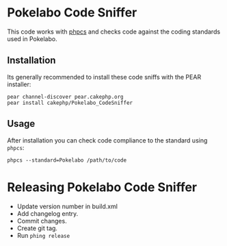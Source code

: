 Pokelabo Code Sniffer
====================

This code works with [phpcs](http://pear.php.net/manual/en/package.php.php-codesniffer.php)
and checks code against the coding standards used in Pokelabo.

Installation
------------

Its generally recommended to install these code sniffs with the PEAR
installer:

	pear channel-discover pear.cakephp.org
	pear install cakephp/Pokelabo_CodeSniffer

Usage
-----

After installation you can check code compliance to the standard using
`phpcs`:

	phpcs --standard=Pokelabo /path/to/code

Releasing Pokelabo Code Sniffer
==============================

* Update version number in build.xml
* Add changelog entry.
* Commit changes.
* Create git tag.
* Run `phing release`

